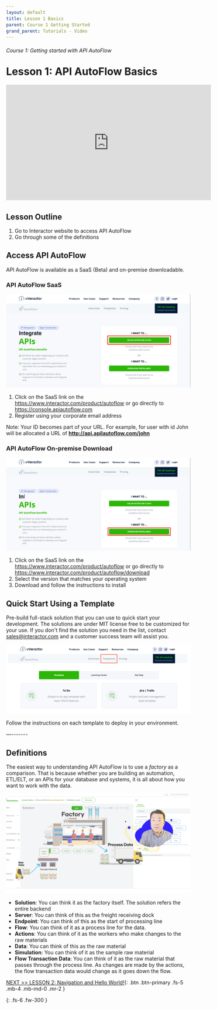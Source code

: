 ```yaml
---
layout: default
title: Lesson 1 Basics
parent: Course 1 Getting Started
grand_parent: Tutorials - Video
---
```

<h6>Course 1: Getting started with API AutoFlow</h6>
<h1 style="margin-top:0">Lesson 1: API AutoFlow Basics</h1>

<iframe width="560" height="315" src="https://www.youtube.com/embed/DBaNoZF2KIg" title="YouTube video player" frameborder="0" allow="accelerometer; autoplay; clipboard-write; encrypted-media; gyroscope; picture-in-picture" allowfullscreen></iframe>

## Lesson Outline

1. Go to Interactor website to access API AutoFlow
2. Go through some of the definitions

## Access API AutoFlow
API AutoFlow is available as a SaaS (Beta) and on-premise downloadable.

### API AutoFlow SaaS
![API AutoFlow SaaS Link](/assets/images/website-saas-link.png)

1. Click on the SaaS link on the https://www.interactor.com/product/autoflow or go directly to https://console.apiautoflow.com
2. Register using your corporate email address

Note: Your ID becomes part of your URL.
For example, for user with id John will be allocated a URL of **http://api.apilautoflow.com/john**

### API AutoFlow On-premise Download
![API AutoFlow SaaS Link](/assets/images/website-download-link.png)

1. Click on the SaaS link on the https://www.interactor.com/product/autoflow or go directly to https://www.interactor.com/product/autoflow/download
2. Select the version that matches your operating system
3. Download and follow the instructions to install


## Quick Start Using a Template
Pre-build full-stack solution that you can use to quick start your development.  The solutions are under MIT license free to be customized for your use. If you don't find the solution you need in the list, contact sales@interactor.com and a customer success team will assist you.

![API AutoFlow Template Page Link](/assets/images/website-template-link.png)

Follow the instructions on each template to deploy in your environment. 

—-------

## Definitions
The easiest way to understanding API AutoFlow is to use a _factory_ as a comparison.  That is because whether you are building an automation, ETL/ELT, or an APIs for your database and systems, it is all about how you want to work with the data.

![Data processing factory](/assets/images/data-processing-factory.png)

* __Solution__:  You can think it as the factory itself. The solution refers the entire backend
* __Server__: You can think of this as the freight receiving dock
* __Endpoint__: You can think of this as the start of processing line
* __Flow__:  You can think of it as a process line for the data.  
* __Actions__: You can think of it as the workers who make changes to the raw materials
* __Data__: You can think of this as the raw material
* __Simulation__: You can think of it as the sample raw material
* __Flow Transaction Data__: You can think of it as the raw material that passes through the process line.  As changes are made by the actions, the flow transaction data would change as it goes down the flow.

[NEXT >> LESSON 2: Navigation and Hello World!](/docs/tutorial-video/course-1-basics/lesson-2-navigation-helloworld/){: .btn .btn-primary .fs-5 .mb-4 .mb-md-0 .mr-2 }


{: .fs-6 .fw-300 }